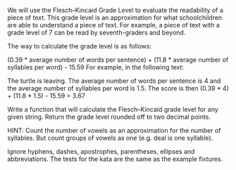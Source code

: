 We will use the Flesch–Kincaid Grade Level to evaluate the readability of a piece of text. 
This grade level is an approximation for what schoolchildren are able to understand a piece of text. For example, 
a piece of text with a grade level of 7 can be read by seventh-graders and beyond.

The way to calculate the grade level is as follows:

(0.39 * average number of words per sentence) + (11.8 * average number of syllables per word) - 15.59
For example, in the following text:

The turtle is leaving.
The average number of words per sentence is 4 and the average number of syllables per word is 1.5. 
The score is then (0.39 * 4) + (11.8 * 1.5) - 15.59 = 3.67

Write a function that will calculate the Flesch–Kincaid grade level for any given string. 
Return the grade level rounded off to two decimal points.

HINT: Count the number of vowels as an approximation for the number of syllables. 
But count groups of vowels as one (e.g. deal is one syllable).

Ignore hyphens, dashes, apostrophes, parentheses, ellipses and abbreviations. The tests for the kata are the same as the example fixtures.
